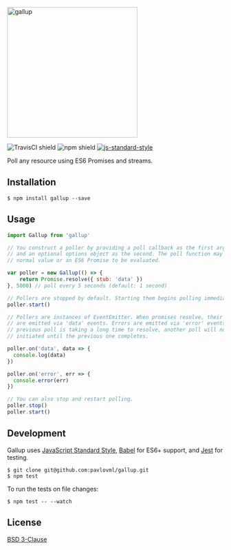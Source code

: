<img src="https://github.com/pavlovml/gallup/blob/master/assets/logo.png" alt="gallup" width="303" />

![TravisCI shield](https://img.shields.io/travis/pavlovml/gallup.svg) ![npm shield](https://img.shields.io/npm/v/gallup.svg) [![js-standard-style](https://img.shields.io/badge/code%20style-standard-brightgreen.svg?style=flat)](http://standardjs.com/)

Poll any resource using ES6 Promises and streams.

## Installation

    $ npm install gallup --save

## Usage

```javascript
import Gallup from 'gallup'

// You construct a poller by providing a poll callback as the first argument
// and an optional options object as the second. The poll function may return a
// normal value or an ES6 Promise to be evaluated.

var poller = new Gallup(() => {
    return Promise.resolve({ stub: 'data' })
}, 5000) // poll every 5 seconds (default: 1 second)

// Pollers are stopped by default. Starting them begins polling immediately.
poller.start()

// Pollers are instances of EventEmitter. When promises resolve, their values
// are emitted via 'data' events. Errors are emitted via 'error' events. If the
// previous poll is taking a long time to resolve, another poll will not be
// initiated until the previous one completes.

poller.on('data', data => {
  console.log(data)
})

poller.on('error', err => {
  console.error(err)
})

// You can also stop and restart polling.
poller.stop()
poller.start()
```

## Development

Gallup uses [JavaScript Standard Style](https://github.com/feross/standard), [Babel](https://babeljs.io/) for ES6+ support, and [Jest](http://facebook.github.io/jest/) for testing.

    $ git clone git@github.com:pavlovml/gallup.git
    $ npm test

To run the tests on file changes:

    $ npm test -- --watch

## License

[BSD 3-Clause](https://github.com/pavlovml/gallup/blob/master/LICENSE)
